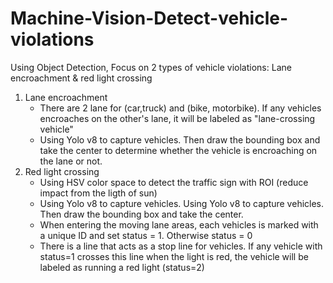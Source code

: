 # Machine-Vision-Detect-vehicle-violations
Using Object Detection, Focus on 2 types of vehicle violations: Lane encroachment & red light crossing
1) Lane encroachment
   - There are 2 lane for (car,truck) and (bike, motorbike). If any vehicles encroaches on the other's lane, it will be labeled as "lane-crossing vehicle"
   - Using Yolo v8 to capture vehicles. Then draw the bounding box and take the center to determine whether the vehicle is encroaching on the lane or not.
2) Red light crossing
   - Using HSV color space to detect the traffic sign with ROI (reduce impact from the ligth of sun)
   - Using Yolo v8 to capture vehicles. Using Yolo v8 to capture vehicles. Then draw the bounding box and take the center.
   - When entering the moving lane areas, each vehicles is marked with a unique ID and set status = 1. Otherwise status = 0
   - There is a line that acts as a stop line for vehicles. If any vehicle with status=1 crosses this line when the light is red, the vehicle will be labeled as running a red light (status=2)
